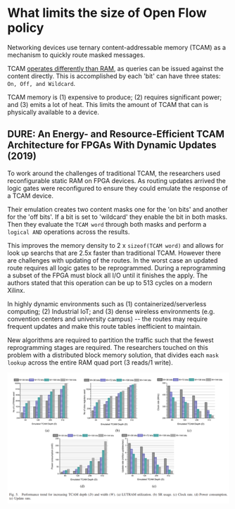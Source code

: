 # What limits the size of Open Flow policy

Networking devices use ternary content-addressable memory (TCAM) as a mechanism to quickly route masked messages.

TCAM [operates differently than RAM](https://searchnetworking.techtarget.com/definition/TCAM-ternary-content-addressable-memory), as queries can be issued against the content directly. This is accomplished by each 'bit' can have three states: `On, Off, and Wildcard`.

TCAM memory is (1) expensive to produce; (2) requires significant power; and (3) emits a lot of heat. This limits the amount of TCAM that can is physically available to a device.

## DURE: An Energy- and Resource-Efficient TCAM Architecture for FPGAs With Dynamic Updates (2019)

To work around the challenges of traditional TCAM, the researchers used reconfigurable static RAM on FPGA devices. As routing updates arrived the logic gates were reconfigured to ensure they could emulate the response of a TCAM device.

Their emulation creates two content masks one for the 'on bits' and another for the 'off bits'. If a bit is set to 'wildcard' they enable the bit in both masks. Then they evaluate the `TCAM word` through both masks and perform a `logical AND` operations across the results.

This improves the memory density to 2 x `sizeof(TCAM word)` and allows for look up searchs that are 2.5x faster than traditional TCAM. However there are challenges with updating of the routes. In the worst case an updated route requires all logic gates to be reprogrammed. During a reprogramming a subset of the FPGA must block all I/O until it finishes the apply. The authors stated that this operation can be up to 513 cycles on a modern Xilinx.

In highly dynamic environments such as (1) containerized/serverless computing; (2) Industrial IoT; and (3) dense wireless environments (e.g. convention centers and university campus) -- the routes may require frequent updates and make this route tables inefficient to maintain.

New algorithms are required to partition the traffic such that the fewest reprogramming stages are required. The researchers touched on this problem with a distributed block memory solution, that divides each `mask lookup` across the entire RAM quad port (3 reads/1 write).

![dure_perf.png](dure_perf.png)
